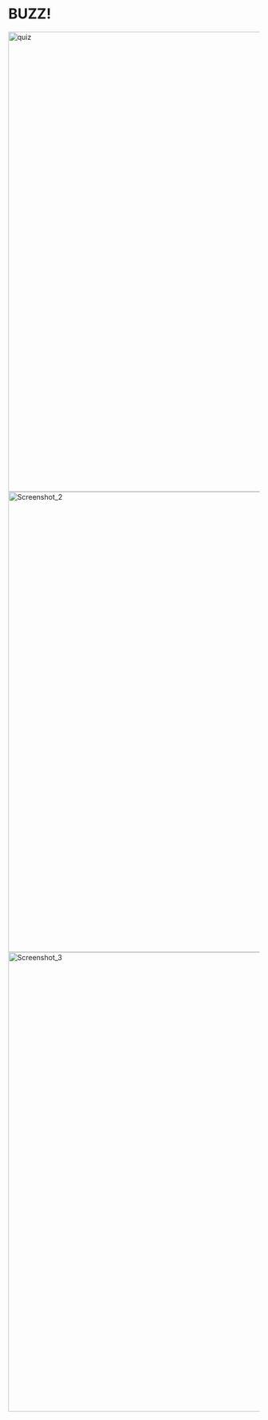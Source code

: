 # BUZZ! 

<img width="922" alt="quiz" src="https://user-images.githubusercontent.com/37144010/157080254-724d88dd-a451-4dba-bf9d-6238eeb4789d.png">

<img width="923" alt="Screenshot_2" src="https://user-images.githubusercontent.com/37144010/157080317-142cefe3-351d-4261-a8f0-d66c157dc23b.png">

<img width="921" alt="Screenshot_3" src="https://user-images.githubusercontent.com/37144010/157080330-78b6c23e-0d11-469b-beb9-83afd9241461.png">
